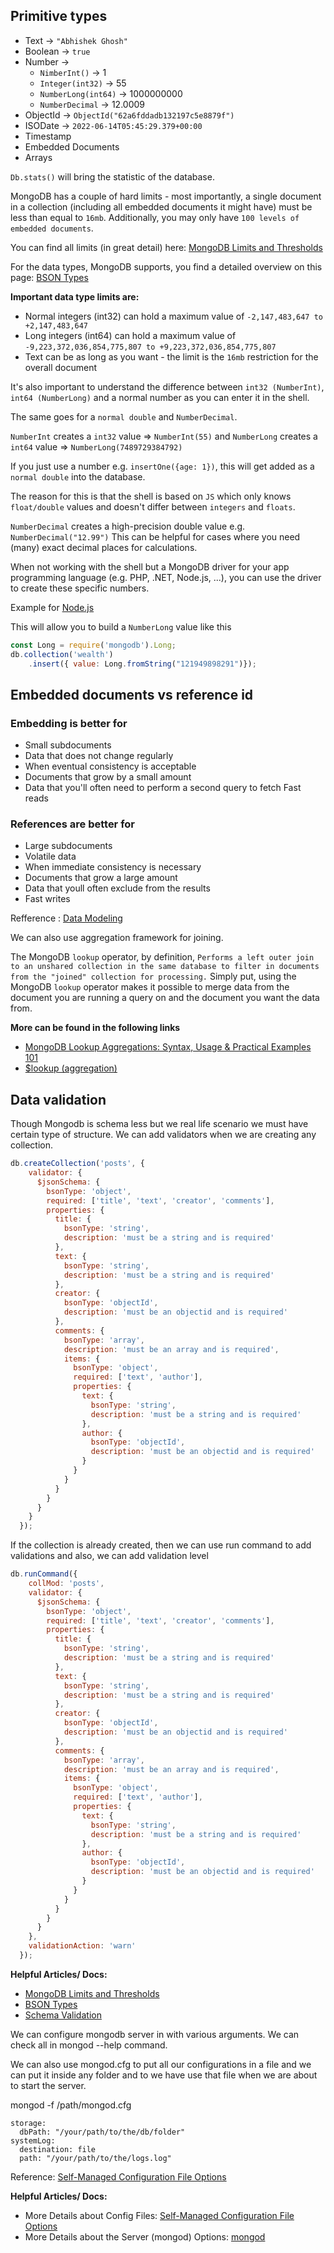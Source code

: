 
## Primitive types

- Text -> `"Abhishek Ghosh"`
- Boolean -> `true`
- Number -> 
    - `NimberInt()` -> 1
    - `Integer(int32)` -> 55
    - `NumberLong(int64)` -> 1000000000
    - `NumberDecimal` -> 12.0009
- ObjectId -> `ObjectId("62a6fddadb132197c5e8879f")`
- ISODate -> `2022-06-14T05:45:29.379+00:00`
- Timestamp 
- Embedded Documents
- Arrays

`Db.stats()` will bring the statistic of the database.


MongoDB has a couple of hard limits - most importantly, a single document in a collection (including all embedded documents it might have) must be less than equal to `16mb`. Additionally, you may only have `100 levels of embedded documents`.

You can find all limits (in great detail) here: [MongoDB Limits and Thresholds](https://docs.mongodb.com/manual/reference/limits/)

For the data types, MongoDB supports, you find a detailed overview on this page: [BSON Types](https://docs.mongodb.com/manual/reference/bson-types/)


**Important data type limits are:**

- Normal integers (int32) can hold a maximum value of `-2,147,483,647 to +2,147,483,647`
- Long integers (int64) can hold a maximum value of `-9,223,372,036,854,775,807 to +9,223,372,036,854,775,807`
- Text can be as long as you want - the limit is the `16mb` restriction for the overall document

It's also important to understand the difference between `int32 (NumberInt)`, `int64 (NumberLong)` and a normal number as you can enter it in the shell.

The same goes for a `normal double` and `NumberDecimal`.

`NumberInt` creates a `int32` value => `NumberInt(55)` and `NumberLong` creates a `int64` value => `NumberLong(7489729384792)`

If you just use a number e.g. `insertOne({age: 1})`, this will get added as a `normal double` into the database. 

The reason for this is that the shell is based on `JS` which only knows `float/double` values and doesn't differ between `integers` and `floats`.

`NumberDecimal` creates a high-precision double value e.g. `NumberDecimal("12.99")`
This can be helpful for cases where you need (many) exact decimal places for calculations.

When not working with the shell but a MongoDB driver for your app programming language (e.g. PHP, .NET, Node.js, ...), you can use the driver to create these specific numbers.

Example for [Node.js](http://mongodb.github.io/node-mongodb-native/3.1/api/Long.html)


This will allow you to build a `NumberLong` value like this
```js
const Long = require('mongodb').Long;
db.collection('wealth')
    .insert({ value: Long.fromString("121949898291")});
```

## Embedded documents vs reference id

### Embedding is better for
- Small subdocuments
- Data that does not change regularly
- When eventual consistency is acceptable
- Documents that grow by a small amount
- Data that you'll often need to perform a second query to fetch Fast reads

### References are better for
- Large subdocuments
- Volatile data
- When immediate consistency is necessary
- Documents that grow a large amount
- Data that youll often exclude from the results
- Fast writes


Refference : [Data Modeling](https://www.mongodb.com/docs/manual/core/data-model-design/)

We can also use aggregation framework for joining.

The MongoDB `lookup` operator, by definition, `Performs a left outer join to an unshared collection in the same database to filter in documents from the "joined" collection for processing.`
Simply put, using the MongoDB `lookup` operator makes it possible to merge data from the document you are running a query on and the document you want the data from.


**More can be found in the following links**

- [MongoDB Lookup Aggregations: Syntax, Usage & Practical Examples 101](https://hevodata.com/learn/mongodb-lookup/)
- [$lookup (aggregation)](https://www.mongodb.com/docs/manual/reference/operator/aggregation/lookup/)


## Data validation

Though Mongodb is schema less but we real life scenario we must have certain type of structure. We can add validators when we are creating any collection.
```js
db.createCollection('posts', {
    validator: {
      $jsonSchema: {
        bsonType: 'object',
        required: ['title', 'text', 'creator', 'comments'],
        properties: {
          title: {
            bsonType: 'string',
            description: 'must be a string and is required'
          },
          text: {
            bsonType: 'string',
            description: 'must be a string and is required'
          },
          creator: {
            bsonType: 'objectId',
            description: 'must be an objectid and is required'
          },
          comments: {
            bsonType: 'array',
            description: 'must be an array and is required',
            items: {
              bsonType: 'object',
              required: ['text', 'author'],
              properties: {
                text: {
                  bsonType: 'string',
                  description: 'must be a string and is required'
                },
                author: {
                  bsonType: 'objectId',
                  description: 'must be an objectid and is required'
                }
              }
            }
          }
        }
      }
    }
  });
```



If the collection is already created, then we can use run command to add validations and also, we can add validation level
```js
db.runCommand({
    collMod: 'posts',
    validator: {
      $jsonSchema: {
        bsonType: 'object',
        required: ['title', 'text', 'creator', 'comments'],
        properties: {
          title: {
            bsonType: 'string',
            description: 'must be a string and is required'
          },
          text: {
            bsonType: 'string',
            description: 'must be a string and is required'
          },
          creator: {
            bsonType: 'objectId',
            description: 'must be an objectid and is required'
          },
          comments: {
            bsonType: 'array',
            description: 'must be an array and is required',
            items: {
              bsonType: 'object',
              required: ['text', 'author'],
              properties: {
                text: {
                  bsonType: 'string',
                  description: 'must be a string and is required'
                },
                author: {
                  bsonType: 'objectId',
                  description: 'must be an objectid and is required'
                }
              }
            }
          }
        }
      }
    },
    validationAction: 'warn'
  });
```

**Helpful Articles/ Docs:**

- [MongoDB Limits and Thresholds](https://docs.mongodb.com/manual/reference/limits/)
- [BSON Types](https://docs.mongodb.com/manual/reference/bson-types/)
- [Schema Validation](https://docs.mongodb.com/manual/core/schema-validation/)

We can configure mongodb server in with various arguments. We can check all in mongod --help command.

We can also use mongod.cfg to put all our configurations in a file and we can put it inside any folder and to we have use that file when we are about to start the server.

mongod -f /path/mongod.cfg
```
storage:
  dbPath: "/your/path/to/the/db/folder"
systemLog:
  destination: file
  path: "/your/path/to/the/logs.log"
```
Reference: [Self-Managed Configuration File Options](https://www.mongodb.com/docs/manual/reference/configuration-options/)

**Helpful Articles/ Docs:**

- More Details about Config Files: [Self-Managed Configuration File Options](https://docs.mongodb.com/manual/reference/configuration-options/)
- More Details about the Server (mongod) Options: [mongod](https://docs.mongodb.com/manual/reference/program/mongod/)
